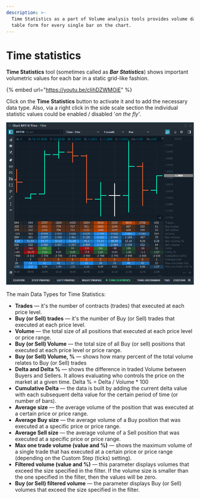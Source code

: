 ```yaml
---
description: >-
  Time Statistics as a part of Volume analysis tools provides volume data in a
  table form for every single bar on the chart.
---
```


# Time statistics

**Time Statistics** tool \(sometimes called as _**Bar Statistics**_\) shows important volumetric values for each bar in a static grid-like fashion.

{% embed url="https://youtu.be/cIihDZWMOiE" %}

Click on the **Time Statistics** button to activate it and to add the necessary data type. Also, via a right click in the side scale section the individual statistic values could be enabled / disabled '_on the fly_'.

![Time Statistics \(or Bar Statistics\) shows extended volume data for each bar](../../../.gitbook/assets/time-or-bar-statistics.png)

The main Data Types for Time Statistics:

* **Trades** — it's the number of contracts \(trades\) that executed at each price level.
* **Buy \(or Sell\) trades** — it's the number of Buy \(or Sell\) trades that executed at each price level.
* **Volume** — the total size of all positions that executed at each price level or price range.
* **Buy \(or Sell\) Volume** — the total size of all Buy \(or sell\) positions that executed at each price level or price range.
* **Buy \(or Sell\) Volume, %** — shows how many percent of the total volume relates to Buy \(or Sell\) trades
* **Delta and Delta %** — shows the difference in traded Volume between Buyers and Sellers. It allows evaluating who controls the price on the market at a given time.  Delta % = Delta / Volume \* 100
* **Cumulative Delta** — the data is built by adding the current delta value with each subsequent delta value for the certain period of time \(or number of bars\). 
* **Average size** — the average volume of the position that was executed at a certain price or price range.
* **Average Buy size** — the average volume of a Buy position that was executed at a specific price or price range.
* **Average Sell size** — the average volume of a Sell position that was executed at a specific price or price range.
* **Max one trade volume \(value and %\)** — shows the maximum volume of a single trade that has executed at a certain price or price range \(depending on the Custom Step \(ticks\) setting\).
* **Filtered volume \(value and %\)** — this parameter displays volumes that exceed the size specified in the filter. If the volume size is smaller than the one specified in the filter, then the values will be zero.
* **Buy \(or Sell\) filtered volume** — the parameter displays Buy \(or Sell\) volumes that exceed the size specified in the filter.

